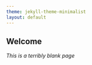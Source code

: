 ```yaml
---
theme: jekyll-theme-minimalist
layout: default
---
```


## Welcome 

_This is a terribly blank page_
